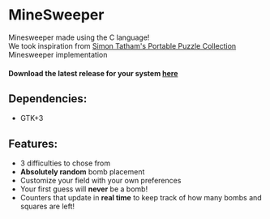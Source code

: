 # MineSweeper

Minesweeper made using the C language!  
We took inspiration from [Simon Tatham's Portable Puzzle Collection](https://www.chiark.greenend.org.uk/~sgtatham/puzzles/) Minesweeper implementation  
  
#### Download the latest release for your system [here](https://github.com/Trabalhos-PUC-PR/ProgImperativa-MineSweeper/releases)  

## Dependencies:
- GTK+3

## Features:
- 3 difficulties to chose from
- **Absolutely random** bomb placement
- Customize your field with your own preferences
- Your first guess will **never** be a bomb!
- Counters that update in **real time** to keep track of how many bombs and squares are left!
